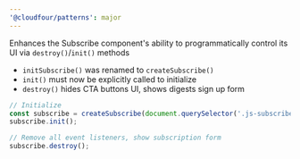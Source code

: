 ```yaml
---
'@cloudfour/patterns': major
---
```


Enhances the Subscribe component's ability to programmatically control its UI via 
`destroy()`/`init()` methods

- `initSubscribe()` was renamed to `createSubscribe()`
- `init()` must now be explicitly called to initialize
- `destroy()` hides CTA buttons UI, shows digests sign up form

```js
// Initialize
const subscribe = createSubscribe(document.querySelector('.js-subscribe'));
subscribe.init();

// Remove all event listeners, show subscription form
subscribe.destroy();
```
